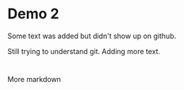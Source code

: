 # Demo 2

Some text was added but didn't show up on github.

Still trying to understand git.
Adding more text.
# 

More markdown